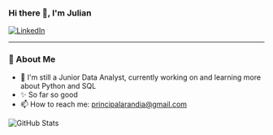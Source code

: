 ### Hi there 👋, I'm Julian 

[![LinkedIn](https://img.shields.io/badge/LinkedIn-0077B5?style=for-the-badge&logo=linkedin&logoColor=white)](https://www.linkedin.com/in/tuusuario)

---

### 🚀 About Me
- 🔭 I'm still a Junior Data Analyst, currently working on and learning more about Python and SQL  
- ✨ So far so good  
- 📫 How to reach me: principalarandia@gmail.com 




![GitHub Stats](https://github-readme-stats.vercel.app/api?username=tuusuario&show_icons=true&theme=default)
